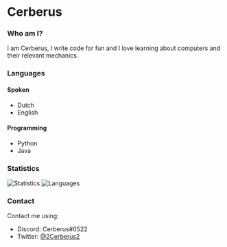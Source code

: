 <h1>Cerberus</h1>

<h3>Who am I?</h3>
I am Cerberus, I write code for fun and I love learning about computers and their relevant mechanics.


<h3>Languages</h3>
<h4>Spoken</h4>
<ul>
  <li>Dutch</li>
  <li>English</li>
</ul>
<h4>Programming</h4>
<ul>
  <li>Python</li>
  <li>Java</li>
</ul>


<h3>Statistics</h3>
<img src="https://github-readme-stats.vercel.app/api?username=cerberus22&count_private=true&show_icons=true&theme=midnight-purple&include_all_commits=true" alt="Statistics">
<img src="https://github-readme-stats.vercel.app/api/top-langs/?username=Cerberus22&theme=midnight-purple&layout=compact" alt="Languages">
     

<h3>Contact</h3>
Contact me using:
<ul>
  <li>Discord: Cerberus#0522</li>
  <li>Twitter: <a href="https://twitter.com/2Cerberus2">@2Cerberus2</a></li>
</ul>



